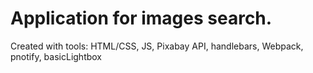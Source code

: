 # Application for images search.
Created with tools: HTML/CSS, JS, Pixabay API, handlebars, Webpack, pnotify, basicLightbox